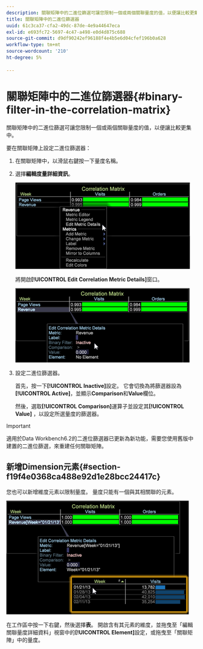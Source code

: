 ```yaml
---
description: 關聯矩陣中的二進位篩選可讓您限制一個或兩個關聯量度的值，以便讓比較更集中。
title: 關聯矩陣中的二進位篩選器
uuid: 61c3ca37-cfa2-49dc-87de-4e9a44647eca
exl-id: e693fc72-5697-4c47-a498-e0d4d875c688
source-git-commit: d9df90242ef96188f4e4b5e6d04cfef196b0a628
workflow-type: tm+mt
source-wordcount: '210'
ht-degree: 5%

---
```


# 關聯矩陣中的二進位篩選器{#binary-filter-in-the-correlation-matrix}

關聯矩陣中的二進位篩選可讓您限制一個或兩個關聯量度的值，以便讓比較更集中。

要在關聯矩陣上設定二進位篩選器：

1. 在關聯矩陣中，以滑鼠右鍵按一下量度名稱。
1. 選擇&#x200B;**編輯度量詳細資訊**。

   ![](assets/correlation_matrix_binary_filter.png)

   將開啟&#x200B;**[!UICONTROL Edit Correlation Metric Details]**&#x200B;窗口。

   ![](assets/correlation_matrix_metric_details.png)

1. 設定二進位篩選器。

   首先，按一下&#x200B;**[!UICONTROL Inactive]**&#x200B;設定。 它會切換為將篩選器設為&#x200B;**[!UICONTROL Active]**，並顯示&#x200B;**Comparison**&#x200B;和&#x200B;**Value**&#x200B;欄位。

   然後，選取&#x200B;**[!UICONTROL Comparison]**&#x200B;運算子並設定其&#x200B;**[!UICONTROL Value]** ，以設定所選量度的篩選器。

>[!IMPORTANT]
>
>適用於Data Workbench6.2的二進位篩選器已更新為新功能，需要您使用舊版中建置的二進位篩選，來重建任何關聯矩陣。

## 新增Dimension元素{#section-f19f4e0368ca488e92d1e28bcc24417c}

您也可以新增維度元素以限制量度。 量度只能有一個與其相關聯的元素。

![](assets/correlation_matrix_element.png)

在工作區中按一下右鍵，然後選擇&#x200B;**表**。 開啟含有其元素的維度，並拖曳至「編輯關聯量度詳細資料」視窗中的&#x200B;**[!UICONTROL Element]**&#x200B;設定，或拖曳至「關聯矩陣」中的量度。
